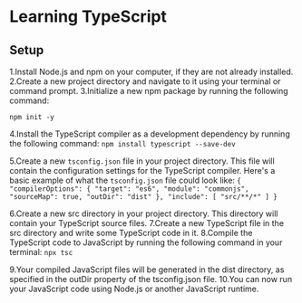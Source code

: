 # Learning TypeScript
## Setup
  1.Install Node.js and npm on your computer, if they are not already installed.
  2.Create a new project directory and navigate to it using your terminal or command prompt.
  3.Initialize a new npm package by running the following command:
  ```
  npm init -y
  ```

  4.Install the TypeScript compiler as a development dependency by running the following command:
    ```
      npm install typescript --save-dev
    ```

  5.Create a new `tsconfig.json` file in your project directory. This file will contain the configuration settings for the TypeScript compiler. Here's a basic example of what the `tsconfig.json` file could look like:
    ```
      {
        "compilerOptions": {
          "target": "es6",
          "module": "commonjs",
          "sourceMap": true,
          "outDir": "dist"
        },
        "include": [
          "src/**/*"
        ]
      }
    ```

  6.Create a new src directory in your project directory. This directory will contain your TypeScript source files.
  7.Create a new TypeScript file in the src directory and write some TypeScript code in it.
  8.Compile the TypeScript code to JavaScript by running the following command in your terminal:
    ```
      npx tsc
    ```

  9.Your compiled JavaScript files will be generated in the dist directory, as specified in the outDir property of the tsconfig.json file.
  10.You can now run your JavaScript code using Node.js or another JavaScript runtime.
